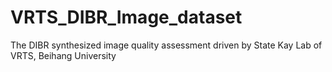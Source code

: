 # VRTS_DIBR_Image_dataset
The DIBR synthesized image quality assessment driven by State Kay Lab of VRTS, Beihang University
